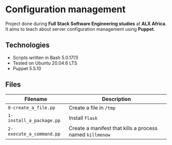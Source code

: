 # Configuration management
Project done during **Full Stack Software Engineering studies** at **ALX Africa**. It aims to teach about server configuration management using **Puppet**.

## Technologies
* Scripts written in Bash 5.0.17(1)
* Tested on Ubuntu 20.04.6 LTS
* Puppet 5.5.10

## Files

| Filename | Description |
| -------- | ----------- |
| `0-create_a_file.pp` | Create a file in `/tmp` |
| `1-install_a_package.pp` | Install `flask` |
| `2-execute_a_command.pp` | Create a manifest that kills a process named `killmenow` |
